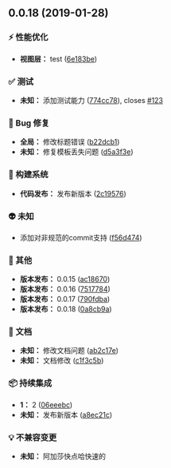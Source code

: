## 0.0.18 (2019-01-28)

### ⚡️ 性能优化

* **视图层：** test ([6e183be](https://github.com/qinmudi/wii-changelog/commit/6e183be))


### ✅ 测试

* **未知：** 添加测试能力 ([774cc78](https://github.com/qinmudi/wii-changelog/commit/774cc78)), closes [#123](https://github.com/qinmudi/wii-changelog/issues/123)


### 🐛 Bug 修复

* **全局：** 修改标题错误 ([b22dcb1](https://github.com/qinmudi/wii-changelog/commit/b22dcb1))
* **未知：** 修复模板丢失问题 ([d5a3f3e](https://github.com/qinmudi/wii-changelog/commit/d5a3f3e))


### 👷 构建系统

* **代码发布：** 发布新版本 ([2c19576](https://github.com/qinmudi/wii-changelog/commit/2c19576))


### 👽 未知

* 添加对非规范的commit支持 ([f56d474](https://github.com/qinmudi/wii-changelog/commit/f56d474))


### 📃 其他

* **版本发布：** 0.0.15 ([ac18670](https://github.com/qinmudi/wii-changelog/commit/ac18670))
* **版本发布：** 0.0.16 ([7517784](https://github.com/qinmudi/wii-changelog/commit/7517784))
* **版本发布：** 0.0.17 ([790fdba](https://github.com/qinmudi/wii-changelog/commit/790fdba))
* **版本发布：** 0.0.18 ([0a8cb9a](https://github.com/qinmudi/wii-changelog/commit/0a8cb9a))


### 📝 文档

* **未知：** 修改文档问题 ([ab2c17e](https://github.com/qinmudi/wii-changelog/commit/ab2c17e))
* **未知：** 文档修改 ([c1f3c5b](https://github.com/qinmudi/wii-changelog/commit/c1f3c5b))


### 📦 持续集成

* **1：** 2 ([06eeebc](https://github.com/qinmudi/wii-changelog/commit/06eeebc))
* **未知：** 发布新版本 ([a8ec21c](https://github.com/qinmudi/wii-changelog/commit/a8ec21c))


### 💡 不兼容变更

* **未知：** 阿加莎快点哈快速的



